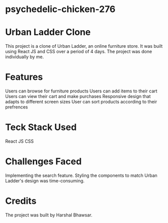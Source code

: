 # psychedelic-chicken-276

# Urban Ladder Clone
This project is a clone of Urban Ladder, an online furniture store. It was built using React JS and CSS over a period of 4 days. The project was done individually by me.

# Features
Users can browse for furniture products
Users can add items to their cart
Users can view their cart and make purchases
Responsive design that adapts to different screen sizes
User can sort products according to their prefrences

# Teck Stack Used
React JS
CSS

# Challenges Faced
Implementing the search feature.
Styling the components to match Urban Ladder's design was time-consuming.

# Credits
The project was built by Harshal Bhawsar.

